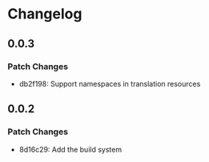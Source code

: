 # Changelog

## 0.0.3

### Patch Changes

- db2f198: Support namespaces in translation resources

## 0.0.2

### Patch Changes

- 8d16c29: Add the build system
